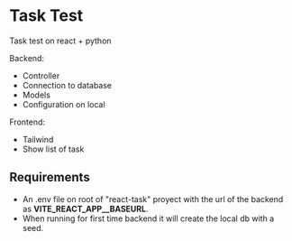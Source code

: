 # Task Test
 Task test on react + python

Backend:

- Controller 
- Connection to database
- Models
- Configuration on local

Frontend:
- Tailwind
- Show list of task


## Requirements
- An .env file on root of "react-task" proyect with the url of the backend as **VITE_REACT_APP__BASEURL**.
- When running for first time backend it will create the local db with a seed.

